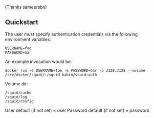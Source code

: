 (Thanks sameersbn)

## Quickstart

The user must specify authentication credentials via the following environment variables:

```
USERNAME=foo
PASSWORD=bar
```

An example invocation would be:

```
docker run -e USERNAME=foo -e PASSWORD=bar -p 3128:3128 --volume /srv/docker/squid/:/squid babim/squid:auth
```

Volume dir:
```
/squid/cache
/squid/log
/squid/config
```

User default (if not set) = user
Password default (if not set) = password
